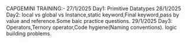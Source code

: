 CAPGEMINI TRAINING:-
27/1/2025 Day1: Primitive Datatypes
28/1/2025 Day2: local vs global vs Instance,static keyword,Final keyword,pass by value and reference.Some baic practice questions.
29/1/2025 Day3: Operators,Ternory operator,Code hygiene(Naming conventions). logic building problems.
